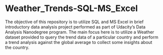 # Weather_Trends-SQL-MS_Excel

The objective of this repository is to utilize SQL and MS Excel in brief introductory data analysis project performed as part of Udacity’s Data Analysis Nanodegree program. The main focus here is to utilize a Weather dataset provided to query the trend data of a particular country and perform a trend analysis against the global average to collect some insights about the country.
